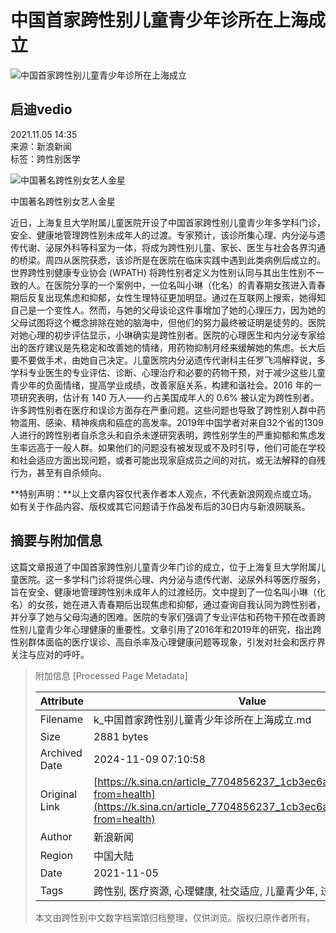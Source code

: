 # 中国首家跨性别儿童青少年诊所在上海成立

![中国首家跨性别儿童青少年诊所在上海成立](https://n.sinaimg.cn/sinakd10216/359/w180h179/20210924/4927-ac365444a62aae3997a121f2c24ac429.jpg)  

## 启迪vedio

2021.11.05 14:35  
来源：新浪新闻  
标签：跨性别医学  

![中国著名跨性别女艺人金星](https://k.sinaimg.cn/n/sinakd10114/320/w1200h720/20211105/12d9-98993413830df1142dbedded847026f1.jpg/w700d1q75cms.jpg)

中国著名跨性别女艺人金星

近日，上海复旦大学附属儿童医院开设了中国首家跨性别儿童青少年多学科门诊，安全、健康地管理跨性别未成年人的过渡。专家预计，该诊所集心理、内分泌与遗传代谢、泌尿外科等科室为一体，将成为跨性别儿童、家长、医生与社会各界沟通的桥梁。周四从医院获悉，该诊所是在医院在临床实践中遇到此类病例后成立的。世界跨性别健康专业协会 (WPATH) 将跨性别者定义为性别认同与其出生性别不一致的人。在医院分享的一个案例中，一位名叫小琳（化名）的青春期女孩进入青春期后反复出现焦虑和抑郁，女性生理特征更加明显。通过在互联网上搜索，她得知自己是一个变性人。然而，与她的父母谈论这件事增加了她的心理压力，因为她的父母试图将这个概念排除在她的脑海中，但他们的努力最终被证明是徒劳的。医院对她心理的初步评估显示，小琳确实是跨性别者。医院的心理医生和内分泌专家给出的医疗建议是先稳定和改善她的情绪，用药物抑制月经来缓解她的焦虑。长大后要不要做手术，由她自己决定。儿童医院内分泌遗传代谢科主任罗飞鸿解释说，多学科专业医生的专业评估、诊断、心理治疗和必要的药物干预，对于减少这些儿童青少年的负面情绪，提高学业成绩，改善家庭关系，构建和谐社会。2016 年的一项研究表明，估计有 140 万人——约占美国成年人的 0.6% 被认定为跨性别者。许多跨性别者在医疗和误诊方面存在严重问题。这些问题也导致了跨性别人群中药物滥用、感染、精神疾病和癌症的高发率。2019年中国学者对来自32个省的1309人进行的跨性别者自杀念头和自杀未遂研究表明，跨性别学生的严重抑郁和焦虑发生率远高于一般人群。如果他们的问题没有被发现或不及时引导，他们可能在学校和社会适应方面出现问题，或者可能出现家庭成员之间的对抗，或无法解释的自残行为，甚至有自杀倾向。

**特别声明：**以上文章内容仅代表作者本人观点，不代表新浪网观点或立场。如有关于作品内容、版权或其它问题请于作品发布后的30日内与新浪网联系。

## 摘要与附加信息

<!-- tcd_abstract -->
这篇文章报道了中国首家跨性别儿童青少年门诊的成立，位于上海复旦大学附属儿童医院。这一多学科门诊将提供心理、内分泌与遗传代谢、泌尿外科等医疗服务，旨在安全、健康地管理跨性别未成年人的过渡经历。文中提到了一位名叫小琳（化名）的女孩，她在进入青春期后出现焦虑和抑郁，通过查询自我认同为跨性别者，并分享了她与父母沟通的困难。医院的专家们强调了专业评估和药物干预在改善跨性别儿童青少年心理健康的重要性。文章引用了2016年和2019年的研究，指出跨性别群体面临的医疗误诊、高自杀率及心理健康问题等现象，引发对社会和医疗界关注与应对的呼吁。
<!-- tcd_abstract_end -->

> 附加信息 [Processed Page Metadata]
>
> | Attribute       | Value                                  |
> |-----------------|----------------------------------------|
> | Filename        | k_中国首家跨性别儿童青少年诊所在上海成立.md                             |
> | Size            | 2881 bytes                           |
> | Archived Date   | 2024-11-09 07:10:58                             |
> | Original Link   | [https://k.sina.cn/article_7704856237_1cb3ec6ad00100valj.html?from=health](https://k.sina.cn/article_7704856237_1cb3ec6ad00100valj.html?from=health)                       |
> | Author          | 新浪新闻                               |
> | Region          | 中国大陆                               |
> | Date            | 2021-11-05                                 |
> | Tags            | 跨性别, 医疗资源, 心理健康, 社交适应, 儿童青少年, 过渡经历, 法律政策                                 |
>
> 本文由跨性别中文数字档案馆归档整理，仅供浏览。版权归原作者所有。
>